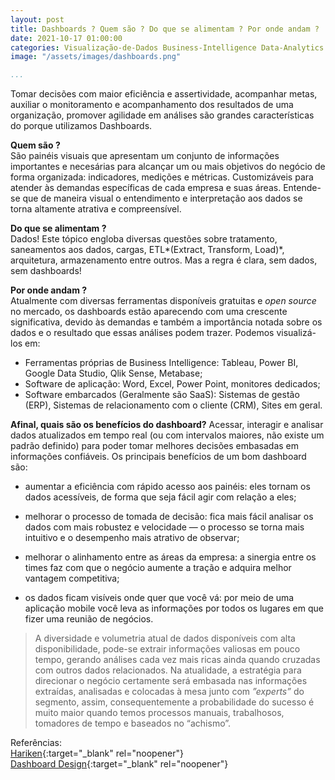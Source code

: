 ```yaml
---
layout: post
title: Dashboards ? Quem são ? Do que se alimentam ? Por onde andam ?
date: 2021-10-17 01:00:00
categories: Visualização-de-Dados Business-Intelligence Data-Analytics
image: "/assets/images/dashboards.png" 

...
```


Tomar decisões com maior eficiência e assertividade, acompanhar metas, auxiliar o monitoramento e acompanhamento dos resultados de uma organização, promover agilidade em análises são grandes características do porque utilizamos Dashboards. 


**Quem são ?**<br>
São painéis visuais que apresentam um conjunto de informações importantes e necesárias para alcançar um ou mais objetivos do negócio de forma organizada: indicadores, medições e métricas.
Customizáveis para atender às demandas específicas de cada empresa e suas áreas.
Entende-se que de maneira visual o entendimento e interpretação aos dados se torna altamente atrativa e compreensível.

**Do que se alimentam ?**<br>
Dados! Este tópico engloba diversas questões sobre tratamento, saneamentos aos dados, cargas, ETL*(Extract, Transform, Load)*, arquitetura, armazenamento entre outros. Mas a regra é clara, sem dados, sem dashboards!

**Por onde andam ?**<br>
Atualmente com diversas ferramentas disponíveis gratuitas e *open source* no mercado, os dashboards estão aparecendo com uma crescente significativa, devido às demandas e também a importância notada sobre os dados e o resultado que essas análises podem trazer. Podemos visualizá-los em:
* Ferramentas próprias de Business Intelligence: Tableau, Power BI, Google Data Studio, Qlik Sense, Metabase;
* Software de aplicação: Word, Excel, Power Point, monitores dedicados;
* Software embarcados (Geralmente são SaaS): Sistemas de gestão (ERP), Sistemas de relacionamento com o cliente (CRM), Sites em geral.

**Afinal, quais são os benefícios do dashboard?**
Acessar, interagir e analisar dados atualizados em tempo real (ou com intervalos maiores, não existe um padrão definido) para poder tomar melhores decisões embasadas em informações confiáveis. Os principais benefícios de um bom dashboard são:

* aumentar a eficiência com rápido acesso aos painéis: eles tornam os dados acessíveis, de forma que seja fácil agir com relação a eles;

* melhorar o processo de tomada de decisão: fica mais fácil analisar os dados com mais robustez e velocidade — o processo se torna mais intuitivo e o desempenho mais atrativo de observar;

* melhorar o alinhamento entre as áreas da empresa: a sinergia entre os times faz com que o negócio aumente a tração e adquira melhor vantagem competitiva;

* os dados ficam visíveis onde quer que você vá: por meio de uma aplicação mobile você leva as informações por todos os lugares em que fizer uma reunião de negócios.


>A diversidade e volumetria atual de dados disponíveis com alta disponibilidade, pode-se extrair informações valiosas em pouco tempo, gerando análises cada vez mais ricas ainda quando cruzadas com outros dados relacionados.
Na atualidade, a estratégia para direcionar o negócio certamente será embasada nas informações extraídas, analisadas e colocadas à mesa junto com *”experts”* do segmento, assim, consequentemente a probabilidade do sucesso é muito maior quando temos processos manuais, trabalhosos, tomadores de tempo e baseados no “achismo”. 


Referências:<br>
[Hariken](https://blog.hariken.co/afinal-o-que-e-dashboard-e-para-que-serve/){:target="_blank" rel="noopener"}<br>
[Dashboard Design](https://blog.hariken.co/afinal-o-que-e-dashboard-e-para-que-serve/){:target="_blank" rel="noopener"}<br>